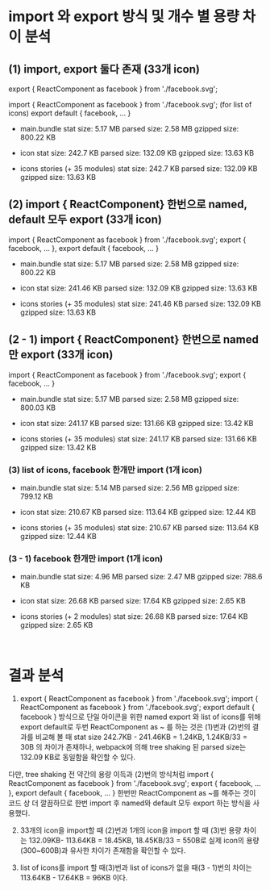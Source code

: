 # import 와 export 방식 및 개수 별 용량 차이 분석

## (1) import, export 둘다 존재 (33개 icon)

export { ReactComponent as facebook } from './facebook.svg';

import { ReactComponent as facebook } from './facebook.svg'; (for list of icons)
export default { facebook, ... }

- main.bundle
  stat size: 5.17 MB
  parsed size: 2.58 MB
  gzipped size: 800.22 KB

- icon
  stat size: 242.7 KB
  parsed size: 132.09 KB
  gzipped size: 13.63 KB

- icons stories (+ 35 modules)
  stat size: 242.7 KB
  parsed size: 132.09 KB
  gzipped size: 13.63 KB

## (2) import { ReactComponent} 한번으로 named, default 모두 export (33개 icon)

import { ReactComponent as facebook } from './facebook.svg';
export { facebook, ... }, export default { facebook, ... }

- main.bundle
  stat size: 5.17 MB
  parsed size: 2.58 MB
  gzipped size: 800.22 KB

- icon
  stat size: 241.46 KB
  parsed size: 132.09 KB
  gzipped size: 13.63 KB

- icons stories (+ 35 modules)
  stat size: 241.46 KB
  parsed size: 132.09 KB
  gzipped size: 13.63 KB

## (2 - 1) import { ReactComponent} 한번으로 named 만 export (33개 icon)

import { ReactComponent as facebook } from './facebook.svg';
export { facebook, ... }

- main.bundle
  stat size: 5.17 MB
  parsed size: 2.58 MB
  gzipped size: 800.03 KB

- icon
  stat size: 241.17 KB
  parsed size: 131.66 KB
  gzipped size: 13.42 KB

- icons stories (+ 35 modules)
  stat size: 241.17 KB
  parsed size: 131.66 KB
  gzipped size: 13.42 KB

### (3) list of icons, facebook 한개만 import (1개 icon)

- main.bundle
  stat size: 5.14 MB
  parsed size: 2.56 MB
  gzipped size: 799.12 KB

- icon
  stat size: 210.67 KB
  parsed size: 113.64 KB
  gzipped size: 12.44 KB

- icons stories (+ 35 modules)
  stat size: 210.67 KB
  parsed size: 113.64 KB
  gzipped size: 12.44 KB

### (3 - 1) facebook 한개만 import (1개 icon)

- main.bundle
  stat size: 4.96 MB
  parsed size: 2.47 MB
  gzipped size: 788.6 KB

- icon
  stat size: 26.68 KB
  parsed size: 17.64 KB
  gzipped size: 2.65 KB

- icons stories (+ 2 modules)
  stat size: 26.68 KB
  parsed size: 17.64 KB
  gzipped size: 2.65 KB

<br />

# 결과 분석

1. export { ReactComponent as facebook } from './facebook.svg';
   import { ReactComponent as facebook } from './facebook.svg';
   export default { facebook }
   방식으로 단일 아이콘을 위한 named export 와 list of icons를 위해 export default로
   두번 ReactComponent as ~ 를 하는 것은 (1)번과 (2)번의 결과를 비교해 볼 때 stat size 242.7KB - 241.46KB = 1.24KB, 1.24KB/33 = 30B 의 차이가 존재하나, webpack에 의해 tree shaking 된 parsed size는 132.09 KB로 동일함을 확인할 수 있다.

다만, tree shaking 전 약간의 용량 이득과 (2)번의 방식처럼
import { ReactComponent as facebook } from './facebook.svg';
export { facebook, ... }, export default { facebook, ... }
한번만 ReactComponent as ~를 해주는 것이 코드 상 더 깔끔하므로 한번 import 후 named와 default 모두 export 하는 방식을 사용했다.

2. 33개의 icon을 import할 때 (2)번과 1개의 icon을 import 할 때 (3)번 용량 차이는 132.09KB- 113.64KB = 18.45KB, 18.45KB/33 = 550B로 실제 icon의 용량(300~600B)과 유사한 차이가 존재함을 확인할 수 있다.

3) list of icons를 import 할 때(3)번과 list of icons가 없을 때(3 - 1)번의 차이는 113.64KB - 17.64KB = 96KB 이다.
